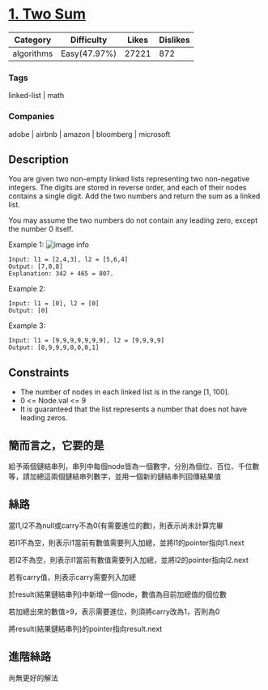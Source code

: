 # [1. Two Sum](https://leetcode.com/problems/add-two-numbers/)

|Category  |Difficulty  |Likes   |Dislikes  |
|----------|------------|--------|----------|
|algorithms|Easy(47.97%)|27221   |872       |

### Tags
linked-list | math
	 		
### Companies
adobe | airbnb | amazon | bloomberg | microsoft

## Description

You are given two non-empty linked lists representing two non-negative integers. The digits are stored in reverse order, and each of their nodes contains a single digit. Add the two numbers and return the sum as a linked list.

You may assume the two numbers do not contain any leading zero, except the number 0 itself.

Example 1:
![image info](https://assets.leetcode.com/uploads/2020/10/02/addtwonumber1.jpg)
```
Input: l1 = [2,4,3], l2 = [5,6,4]
Output: [7,0,8]
Explanation: 342 + 465 = 807.
```

Example 2:
```
Input: l1 = [0], l2 = [0]
Output: [0]
```

Example 3:
```
Input: l1 = [9,9,9,9,9,9,9], l2 = [9,9,9,9]
Output: [8,9,9,9,0,0,0,1]
```


## Constraints

- The number of nodes in each linked list is in the range [1, 100].
- 0 <= Node.val <= 9
- It is guaranteed that the list represents a number that does not have leading zeros.


## 簡而言之，它要的是

給予兩個鏈結串列，串列中每個node皆為一個數字，分別為個位、百位、千位數等，請加總這兩個鏈結串列數字，並用一個新的鏈結串列回傳結果值

## 絲路

當l1,l2不為null或carry不為0(有需要進位的數)，則表示尚未計算完畢

若l1不為空，則表示l1當前有數值需要列入加總，並將l1的pointer指向l1.next

若l2不為空，則表示l1當前有數值需要列入加總，並將l2的pointer指向l2.next

若有carry值，則表示carry需要列入加總

於result(結果鏈結串列)中新增一個node，數值為目前加總值的個位數

若加總出來的數值>9，表示需要進位，則須將carry改為1，否則為0

將result(結果鏈結串列)的pointer指向result.next


## 進階絲路

尚無更好的解法


